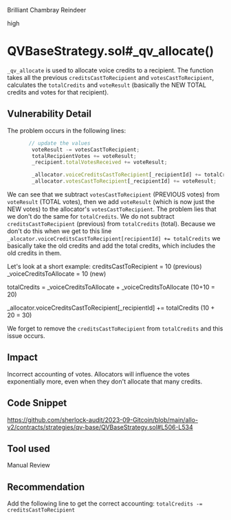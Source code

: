 Brilliant Chambray Reindeer

high

# QVBaseStrategy.sol#_qv_allocate()
`_qv_allocate` is used to allocate voice credits to a recipient.  The function takes all the previous `creditsCastToRecipient` and `votesCastToRecipient`, calculates the `totalCredits` and `voteResult` (basically the NEW TOTAL credits and votes for that recipient).

## Vulnerability Detail
The problem occurs in the following lines:

```javascript
       // update the values
        voteResult -= votesCastToRecipient;
        totalRecipientVotes += voteResult;
        _recipient.totalVotesReceived += voteResult;

        _allocator.voiceCreditsCastToRecipient[_recipientId] += totalCredits;
        _allocator.votesCastToRecipient[_recipientId] += voteResult;
```
We can see that we subtract `votesCastToRecipient` (PREVIOUS votes) from `voteResult` (TOTAL votes), then we add `voteResult` (which is now just the NEW votes) to the allocator's `votesCastToRecipient`. The problem lies that we don't do the same for `totalCredits`. We do not subtract `creditsCastToRecipient` (previous) from `totalCredits` (total). Because we don't do this when we get to this line `_alocator.voiceCreditsCastToRecipient[recipientId] += totalCredits` we basically take the old credits and add the total credits, which includes the old credits in them.

Let's look at a short example:
creditsCastToRecipient = 10 (previous)
_voiceCreditsToAllocate = 10 (new)

totalCredits = _voiceCreditsToAllocate  + _voiceCreditsToAllocate  (10+10 = 20)

_allocator.voiceCreditsCastToRecipient[_recipientId] += totalCredits (10 + 20 = 30)

We forget to remove the `creditsCastToRecipient` from `totalCredits` and this issue occurs.

## Impact
Incorrect accounting of votes. Allocators will influence the votes exponentially more, even when they don't allocate that many credits.

## Code Snippet
https://github.com/sherlock-audit/2023-09-Gitcoin/blob/main/allo-v2/contracts/strategies/qv-base/QVBaseStrategy.sol#L506-L534

## Tool used
Manual Review

## Recommendation
Add the following line to get the correct accounting:
`totalCredits -= creditsCastToRecipient`